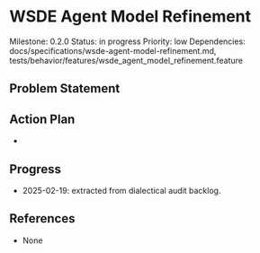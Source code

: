 # WSDE Agent Model Refinement
Milestone: 0.2.0
Status: in progress
Priority: low
Dependencies: docs/specifications/wsde-agent-model-refinement.md, tests/behavior/features/wsde_agent_model_refinement.feature

## Problem Statement
<description>


## Action Plan
- <tasks>

## Progress
- 2025-02-19: extracted from dialectical audit backlog.

## References
- None
